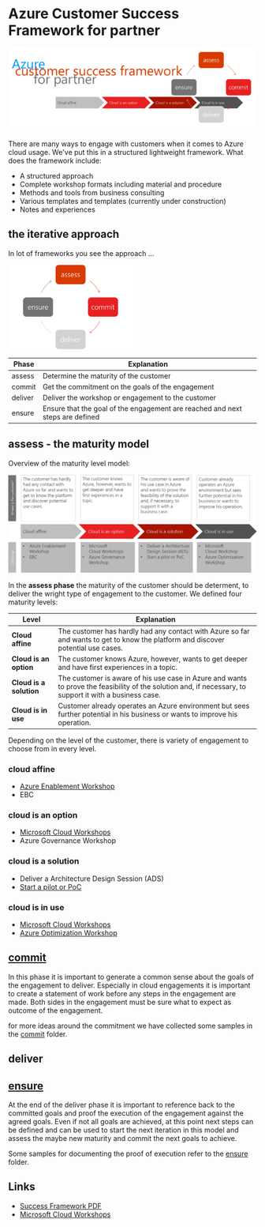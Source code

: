 # Azure Customer Success Framework for partner

![Logo](9_pics/Logo.png)

There are many ways to engage with customers when it comes to Azure cloud usage. We've put this in a structured lightweight framework.
What does the framework include:

- A structured approach
- Complete workshop formats including material and procedure
- Methods and tools from business consulting
- Various templates and templates 
  (currently under construction)
- Notes and experiences

## the iterative approach

In lot of frameworks you see the approach ...

![iterative approach](9_pics/iterative.png)

|Phase|Explanation|
|---|---|
|assess|Determine the maturity of the customer|
|commit|Get the commitment on the goals of the engagement|
|deliver|Deliver the workshop or engagement to the customer|
|ensure|Ensure that the goal of the engagement are reached and next steps are defined|

## assess - the maturity model

Overview of the maturity level model:

![maturity level model overview](/9_pics/maturity.png)

In the __assess phase__ the maturity of the customer should be determent, to deliver the wright type of engagement to the customer. We defined four maturity levels:

|Level|Explanation|
|---|---|
|__Cloud affine__|The customer has hardly had any contact with Azure so far and wants to get to know the platform and discover potential use cases.|
|__Cloud is an option__|The customer knows Azure, however, wants to get deeper and have first experiences in a topic.|
|__Cloud is a solution__|The customer is aware of his use case in Azure and wants to prove the feasibility of the solution and, if necessary, to support it with a business case.|
|__Cloud is in use__|Customer already operates an Azure environment but sees further potential in his business or wants to improve his operation.|

Depending on the level of the customer, there is variety of engagement to choose from in every level.

### cloud affine

- [Azure Enablement Workshop](3_deliver/azure-enablement-workshop.md)
- EBC

### cloud is an option

- [Microsoft Cloud Workshops](3_deliver/microsoft-cloud-workshop.md)
- Azure Governance Workshop

### cloud is a solution

- Deliver a Architecture Design Session (ADS)
- [Start a pilot or PoC](3_deliver/pilot-or-poc.md)

### cloud is in use 

-  [Microsoft Cloud Workshops](3_deliver/microsoft-cloud-workshop.md)
- [Azure Optimization Workshop](3_deliver/azure-optimization-workshop.md)

## [commit](2_commit/commit.md)

In this phase it is important to generate a common sense about the goals of the engagement to deliver. Especially in cloud engagements it is important to create a statement of work before any steps in the engagement are made. Both sides in the engagement must be sure what to expect as outcome of the engagement.

for more ideas around the commitment we have collected some samples in the [commit](2_commit/commit.md) folder.

## deliver



## [ensure](4_ensure/ensure.md)

At the end of the deliver phase it is important to reference back to the committed goals and proof the execution of the engagement against the agreed goals. Even if not all goals are achieved, at this point next steps can be defined and can be used to start the next iteration in this model and assess the maybe new maturity and commit the next goals to achieve. 

Some samples for documenting the proof of execution refer to the [ensure](4_ensure/ensure.md) folder. 

## Links

- [Success Framework PDF](0_framework/Azure–CustomerSuccessFrameworkforPartner.pdf) 
- [Microsoft Cloud Workshops](http://microsoftcloudworkshop.com/)


